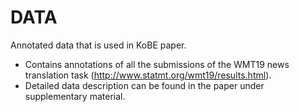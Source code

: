 # DATA
Annotated data that is used in KoBE paper.
* Contains annotations of all the submissions of the WMT19 news translation task (http://www.statmt.org/wmt19/results.html).
* Detailed data description can be found in the paper under supplementary material. 
